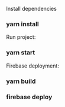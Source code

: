 Install dependencies
### yarn install
Run project:
### yarn start

Firebase deployment:
### yarn build
### firebase deploy